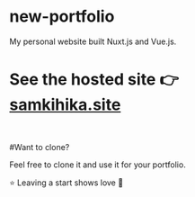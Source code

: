# new-portfolio
My personal website built Nuxt.js and Vue.js.

<h1>See the hosted site 👉 <a href="https://samkihika.site">samkihika.site</a></h1><br>

#Want to clone?

Feel free to clone it and use it for your portfolio.

⭐ Leaving a start shows love 💛
